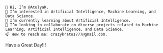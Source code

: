 	👋 Hi, I’m @AtulyaK.
	👀 I’m interested in Artificial Intelligence, Machine Learning, and Data Science.
	🌱 I’m currently learning about Artificial Intelligence.
	💞️ I’m looking to collaborate on diverse projects related to Machine Learning, Artificial Intelligence, and Data Science.
	📫 How to reach me: crazykratos777@gmail.com.
  Have a Great Day!!!
